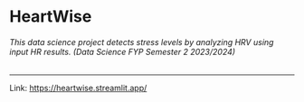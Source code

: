 # **HeartWise**

###### This data science project detects stress levels by analyzing HRV using input HR results. (Data Science FYP Semester 2 2023/2024)
---
Link: https://heartwise.streamlit.app/



